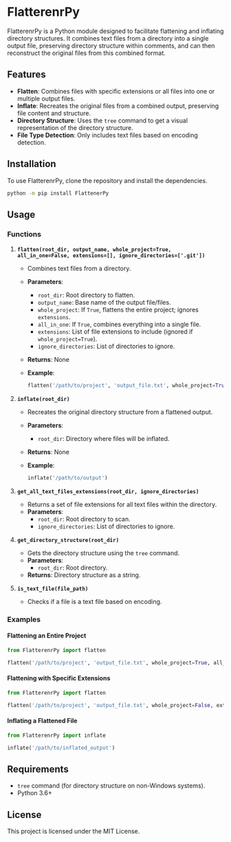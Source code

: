 # FlatterenrPy

FlatterenrPy is a Python module designed to facilitate flattening and inflating directory structures. It combines text files from a directory into a single output file, preserving directory structure within comments, and can then reconstruct the original files from this combined format.

## Features

- **Flatten**: Combines files with specific extensions or all files into one or multiple output files.
- **Inflate**: Recreates the original files from a combined output, preserving file content and structure.
- **Directory Structure**: Uses the `tree` command to get a visual representation of the directory structure.
- **File Type Detection**: Only includes text files based on encoding detection.

## Installation

To use FlatterenrPy, clone the repository and install the dependencies.

```bash
python -m pip install FlattenerPy
```

## Usage

### Functions

1. **`flatten(root_dir, output_name, whole_project=True, all_in_one=False, extensions=[], ignore_directories=['.git'])`**

   - Combines text files from a directory.
   - **Parameters**:
     - `root_dir`: Root directory to flatten.
     - `output_name`: Base name of the output file/files.
     - `whole_project`: If `True`, flattens the entire project; ignores `extensions`.
     - `all_in_one`: If `True`, combines everything into a single file.
     - `extensions`: List of file extensions to include (ignored if `whole_project=True`).
     - `ignore_directories`: List of directories to ignore.
   - **Returns**: None

   - **Example**:
     ```python
     flatten('/path/to/project', 'output_file.txt', whole_project=True, all_in_one=True)
     ```

2. **`inflate(root_dir)`**

   - Recreates the original directory structure from a flattened output.
   - **Parameters**:
     - `root_dir`: Directory where files will be inflated.
   - **Returns**: None

   - **Example**:
     ```python
     inflate('/path/to/output')
     ```

3. **`get_all_text_files_extensions(root_dir, ignore_directories)`**

   - Returns a set of file extensions for all text files within the directory.
   - **Parameters**:
     - `root_dir`: Root directory to scan.
     - `ignore_directories`: List of directories to ignore.

4. **`get_directory_structure(root_dir)`**

   - Gets the directory structure using the `tree` command.
   - **Parameters**:
     - `root_dir`: Root directory.
   - **Returns**: Directory structure as a string.

5. **`is_text_file(file_path)`**

   - Checks if a file is a text file based on encoding.

### Examples

#### Flattening an Entire Project

```python
from FlatterenrPy import flatten

flatten('/path/to/project', 'output_file.txt', whole_project=True, all_in_one=True)
```

#### Flattening with Specific Extensions

```python
from FlatterenrPy import flatten

flatten('/path/to/project', 'output_file.txt', whole_project=False, extensions=['.py', '.md'])
```

#### Inflating a Flattened File

```python
from FlatterenrPy import inflate

inflate('/path/to/inflated_output')
```

## Requirements

- `tree` command (for directory structure on non-Windows systems).
- Python 3.6+

## License

This project is licensed under the MIT License.